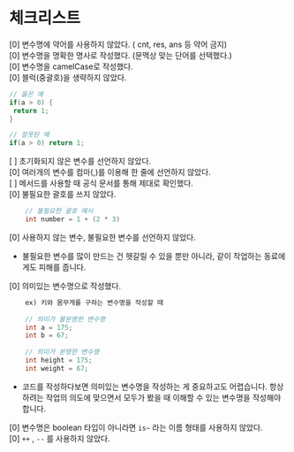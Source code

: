 # 체크리스트

[0] 변수명에 약어를 사용하지 않았다. ( cnt, res, ans 등 약어 금지)  
[0] 변수명을 명확한 명사로 작성했다. (문맥상 맞는 단어를 선택했다.)  
[0] 변수명을 camelCase로 작성했다.  
[0] 블럭(중괄호)을 생략하지 않았다.

```java
// 옳은 예
if(a > 0) {
 return 1;
}

// 잘못된 예
if(a > 0) return 1; 
```

[ ] 초기화되지 않은 변수를 선언하지 않았다.  
[0] 여러개의 변수를 컴마(,)를 이용해 한 줄에 선언하지 않았다.  
[ ] 메서드를 사용할 때 공식 문서를 통해 제대로 확인했다.  
[0]  불필요한 괄호를 쓰지 않았다.

```java
    // 불필요한 괄호 예시
    int number = 1 + (2 * 3)
```

[0] 사용하지 않는 변수, 불필요한 변수를 선언하지 않았다.

- 불필요한 변수를 많이 만드는 건 헷갈릴 수 있을 뿐만 아니라, 같이 작업하는 동료에게도 피해를 줍니다.

[0] 의미있는 변수명으로 작성했다.

```java
    ex) 키와 몸무게를 구하는 변수명을 작성할 때
    
    // 의미가 불분명한 변수명
    int a = 175;
    int b = 67;
    
    // 의미가 분명한 변수명
    int height = 175;
    int weight = 67;
```

- 코드를 작성하다보면 의미있는 변수명을 작성하는 게 중요하고도 어렵습니다. 항상 하려는 작업의 의도에 맞으면서 모두가 봤을 때 이해할 수 있는 변수명을 작성해야 합니다.

[0] 변수명은 boolean 타입이 아니라면 `is~` 라는 이름 형태를 사용하지 않았다.  
[0] `++` ,  `--` 를 사용하지 않았다.